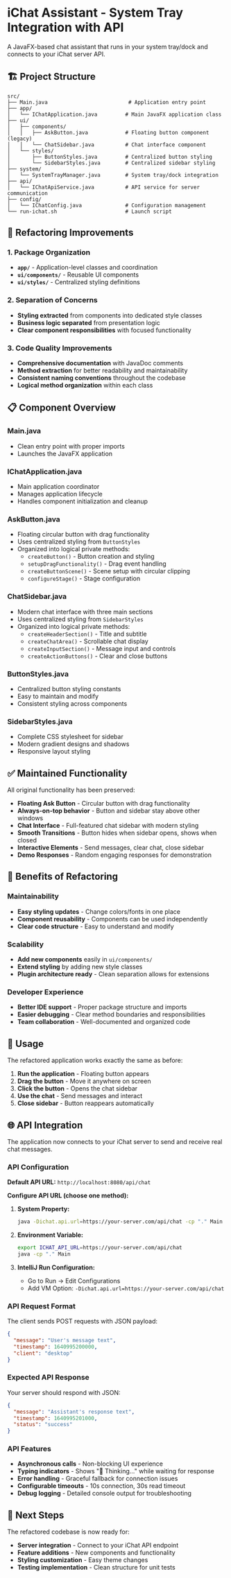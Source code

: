 # iChat Assistant - System Tray Integration with API

A JavaFX-based chat assistant that runs in your system tray/dock and connects to your iChat server API.

## 🏗️ Project Structure

```
src/
├── Main.java                          # Application entry point
├── app/
│   └── IChatApplication.java         # Main JavaFX application class
├── ui/
│   ├── components/
│   │   ├── AskButton.java            # Floating button component (legacy)
│   │   └── ChatSidebar.java          # Chat interface component
│   └── styles/
│       ├── ButtonStyles.java         # Centralized button styling
│       └── SidebarStyles.java        # Centralized sidebar styling
├── system/
│   └── SystemTrayManager.java        # System tray/dock integration
├── api/
│   └── IChatApiService.java          # API service for server communication
├── config/
│   └── IChatConfig.java              # Configuration management
└── run-ichat.sh                      # Launch script
```

## 🎯 Refactoring Improvements

### **1. Package Organization**
- **`app/`** - Application-level classes and coordination
- **`ui/components/`** - Reusable UI components
- **`ui/styles/`** - Centralized styling definitions

### **2. Separation of Concerns**
- **Styling extracted** from components into dedicated style classes
- **Business logic separated** from presentation logic
- **Clear component responsibilities** with focused functionality

### **3. Code Quality Improvements**
- **Comprehensive documentation** with JavaDoc comments
- **Method extraction** for better readability and maintainability
- **Consistent naming conventions** throughout the codebase
- **Logical method organization** within each class

## 📋 Component Overview

### **Main.java**
- Clean entry point with proper imports
- Launches the JavaFX application

### **IChatApplication.java**
- Main application coordinator
- Manages application lifecycle
- Handles component initialization and cleanup

### **AskButton.java**
- Floating circular button with drag functionality
- Uses centralized styling from `ButtonStyles`
- Organized into logical private methods:
  - `createButton()` - Button creation and styling
  - `setupDragFunctionality()` - Drag event handling
  - `createButtonScene()` - Scene setup with circular clipping
  - `configureStage()` - Stage configuration

### **ChatSidebar.java**
- Modern chat interface with three main sections
- Uses centralized styling from `SidebarStyles`
- Organized into logical private methods:
  - `createHeaderSection()` - Title and subtitle
  - `createChatArea()` - Scrollable chat display
  - `createInputSection()` - Message input and controls
  - `createActionButtons()` - Clear and close buttons

### **ButtonStyles.java**
- Centralized button styling constants
- Easy to maintain and modify
- Consistent styling across components

### **SidebarStyles.java**
- Complete CSS stylesheet for sidebar
- Modern gradient designs and shadows
- Responsive layout styling

## ✅ Maintained Functionality

All original functionality has been preserved:

- **Floating Ask Button** - Circular button with drag functionality
- **Always-on-top behavior** - Button and sidebar stay above other windows
- **Chat Interface** - Full-featured chat sidebar with modern styling
- **Smooth Transitions** - Button hides when sidebar opens, shows when closed
- **Interactive Elements** - Send messages, clear chat, close sidebar
- **Demo Responses** - Random engaging responses for demonstration

## 🚀 Benefits of Refactoring

### **Maintainability**
- **Easy styling updates** - Change colors/fonts in one place
- **Component reusability** - Components can be used independently
- **Clear code structure** - Easy to understand and modify

### **Scalability**
- **Add new components** easily in `ui/components/`
- **Extend styling** by adding new style classes
- **Plugin architecture ready** - Clean separation allows for extensions

### **Developer Experience**
- **Better IDE support** - Proper package structure and imports
- **Easier debugging** - Clear method boundaries and responsibilities
- **Team collaboration** - Well-documented and organized code

## 🔧 Usage

The refactored application works exactly the same as before:

1. **Run the application** - Floating button appears
2. **Drag the button** - Move it anywhere on screen
3. **Click the button** - Opens the chat sidebar
4. **Use the chat** - Send messages and interact
5. **Close sidebar** - Button reappears automatically

## 🌐 **API Integration**

The application now connects to your iChat server to send and receive real chat messages.

### **API Configuration**

**Default API URL:** `http://localhost:8080/api/chat`

**Configure API URL (choose one method):**

1. **System Property:**
   ```bash
   java -Dichat.api.url=https://your-server.com/api/chat -cp "." Main
   ```

2. **Environment Variable:**
   ```bash
   export ICHAT_API_URL=https://your-server.com/api/chat
   java -cp "." Main
   ```

3. **IntelliJ Run Configuration:**
   - Go to Run → Edit Configurations
   - Add VM Option: `-Dichat.api.url=https://your-server.com/api/chat`

### **API Request Format**

The client sends POST requests with JSON payload:
```json
{
  "message": "User's message text",
  "timestamp": 1640995200000,
  "client": "desktop"
}
```

### **Expected API Response**

Your server should respond with JSON:
```json
{
  "message": "Assistant's response text",
  "timestamp": 1640995201000,
  "status": "success"
}
```

### **API Features**

- **Asynchronous calls** - Non-blocking UI experience
- **Typing indicators** - Shows "💭 Thinking..." while waiting for response
- **Error handling** - Graceful fallback for connection issues
- **Configurable timeouts** - 10s connection, 30s read timeout
- **Debug logging** - Detailed console output for troubleshooting

## 📝 Next Steps

The refactored codebase is now ready for:
- **Server integration** - Connect to your iChat API endpoint
- **Feature additions** - New components and functionality
- **Styling customization** - Easy theme changes
- **Testing implementation** - Clean structure for unit tests
